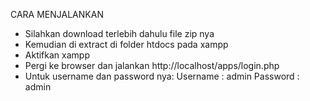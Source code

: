 CARA MENJALANKAN
- Silahkan download terlebih dahulu file zip nya
- Kemudian di extract di folder htdocs pada xampp
- Aktifkan xampp
- Pergi ke browser dan jalankan http://localhost/apps/login.php
- Untuk username dan password nya:
  Username  : admin
  Password  : admin
